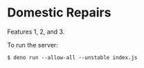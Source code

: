 
# Domestic Repairs

Features 1, 2, and 3. 

To run the server:

```shell
$ deno run --allow-all --unstable index.js
```



